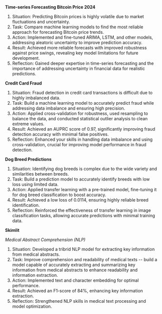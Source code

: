 **Time-series Forecasting Bitcoin Price 2024**
1. Situation: Predicting Bitcoin prices is highly volatile due to market fluctuations and uncertainty.
2. Task: Compare machine learning models to find the most reliable approach for forecasting Bitcoin price trends.
3. Action: Implemented and fine-tuned ARIMA, LSTM, and other models, addressing aleatoric uncertainty to improve prediction accuracy.
4. Result: Achieved more reliable forecasts with improved robustness against price swings, revealing key model limitations for future development.
5. Reflection: Gained deeper expertise in time-series forecasting and the importance of addressing uncertainty in financial data for realistic predictions.


**Credit Card Fraud**
1. Situation: Fraud detection in credit card transactions is difficult due to highly imbalanced data.
2. Task: Build a machine learning model to accurately predict fraud while addressing data imbalance and ensuring high precision.
3. Action: Applied cross-validation for robustness, used resampling to balance the data, and conducted statistical outlier analysis to clean extreme values.
4. Result: Achieved an AUPRC score of 0.97, significantly improving fraud detection accuracy with minimal false positives.
5. Reflection: Enhanced your skills in handling data imbalance and using cross-validation, crucial for improving model performance in fraud detection.


**Dog Breed Predictions**
1. Situation: Identifying dog breeds is complex due to the wide variety and similarities between breeds.
2. Task: Build a prediction model to accurately identify breeds with low loss using limited data.
3. Action: Applied transfer learning with a pre-trained model, fine-tuning it for dog breed classification to boost accuracy.
4. Result: Achieved a low loss of 0.0114, ensuring highly reliable breed identification.
5. Reflection: Reinforced the effectiveness of transfer learning in image classification tasks, allowing accurate predictions with minimal training data.


**Skimlit**

*Medical Abstract Comprehension (NLP)*

1. Situation: Developed a tribrid NLP model for extracting key information from medical abstracts.
2. Task: Improve comprehension and readability of medical texts -- build a model capable of accurately extracting and summarizing key information from medical abstracts to enhance readability and information extraction.
3. Action: Implemented text and character embedding for optimal performance.
4. Result: Achieved an F1-score of 84%, enhancing key information extraction.
5. Reflection: Strengthened NLP skills in medical text processing and model optimization.



